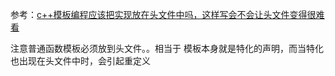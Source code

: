 参考：[c++模板编程应该把实现放在头文件中吗，这样写会不会让头文件变得很难看](https://www.zhihu.com/question/444534843)

注意普通函数模板必须放到头文件。。相当于 模板本身就是特化的声明，而当特化也出现在头文件中时，会引起重定义